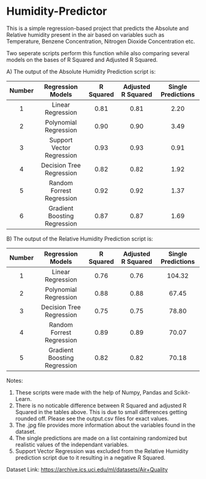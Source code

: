 # Humidity-Predictor

This is a simple regression-based project that predicts the Absolute and Relative humidity present in the air based on variables such as Temperature, Benzene Concentration, Nitrogen Dioxide Concentration etc.

Two seperate scripts perform this function while also comparing several models on the bases of R Squared and Adjusted R Squared.

A) The output of the Absolute Humidity Prediction script is:

|Number|       Regression Models       |R Squared  |Adjusted R Squared| Single Predictions |
|:----:|:-----------------------------:|:---------:|:----------------:|:------------------:|
|  1   |        Linear Regression      |   0.81    |       0.81       |        2.20        |
|  2   |     Polynomial Regression     |   0.90    |       0.90       |        3.49        |
|  3   |   Support Vector Regression   |   0.93    |       0.93       |        0.91        |  
|  4   |   Decision Tree Regression    |   0.82    |       0.82       |        1.92        |
|  5   |   Random Forrest Regression   |   0.92    |       0.92       |        1.37        |
|  6   | Gradient Boosting Regression  |   0.87    |       0.87       |        1.69        |


B) The output of the Relative Humidity Prediction script is:

|Number|       Regression Models       |R Squared  |Adjusted R Squared| Single Predictions |
|:----:|:-----------------------------:|:---------:|:----------------:|:------------------:|
|  1   |        Linear Regression      |   0.76    |       0.76       |      104.32        |
|  2   |     Polynomial Regression     |   0.88    |       0.88       |       67.45        |
|  3   |   Decision Tree Regression    |   0.75    |       0.75       |       78.80        |
|  4   |   Random Forrest Regression   |   0.89    |       0.89       |       70.07        |
|  5   | Gradient Boosting Regression  |   0.82    |       0.82       |       70.18        |

Notes:

1) These scripts were made with the help of Numpy, Pandas and Scikit-Learn. 
2) There is no noticable difference between R Squared and adjusted R Squared in the tables above. This is due to small differences getting rounded off. Please see the output.csv files for exact values.
3) The .jpg file provides more information about the variables found in the dataset.
4) The single predictions are made on a list containing randomized but realistic values of the independant variables.
5) Support Vector Regression was excluded from the Relative Humidity prediction script due to it resulting in a negative R Squared.

Dataset Link: https://archive.ics.uci.edu/ml/datasets/Air+Quality
